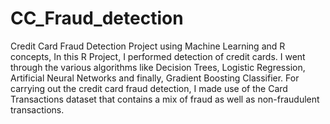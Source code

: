 # CC_Fraud_detection
Credit Card Fraud Detection Project using Machine Learning and R concepts, In this R Project, I performed detection of credit cards. I went through the various algorithms like Decision Trees, Logistic Regression, Artificial Neural Networks and finally, Gradient Boosting Classifier. For carrying out the credit card fraud detection, I made use of the Card Transactions dataset that contains a mix of fraud as well as non-fraudulent transactions.
